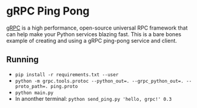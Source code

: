 # gRPC Ping Pong

[gRPC](http://www.grpc.io/) is a high performance, open-source universal RPC framework that can help make your 
Python services blazing fast.  This is a bare bones example of creating and using a gRPC 
ping-pong service and client.

## Running

- `pip install -r requirements.txt --user`
- `python -m grpc.tools.protoc --python_out=. --grpc_python_out=. --proto_path=. ping.proto`
- `python main.py`
- In anonther terminal: `python send_ping.py 'hello, grpc!' 0.3`

